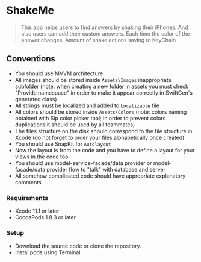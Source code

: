 # ShakeMe

> This app helps users to find answers by shaking their iPhones. 
> And also users can add their custom answers. Each time the color of the answer changes.
> Amount of shake actions saving to KeyChain

## Conventions
- You should use  MVVM architecture
- All images should be stored inside `Assets\Images` inappropriate subfolder (note: when creating a new folder in assets you must check "Provide namespace" in order to make it appear correctly in SwiftGen's generated class)
- All strings must be localized and added to `Localizable` file
- All colors should be stored inside `Assets\Colors` (note: colors naming obtained with Sip color picker tool; in order to prevent colors duplications it should be used by all teammates)
- The files structure on the disk should correspond to the file structure in Xcode (do not forget to order your files alphabetically once created)
- You should use SnapKit for `Autolayout`
- Now the layout is from the code and you have to define a layout for your views in the code too
- You should use model-service-facade/data provider or model-facade/data provider flow to "talk" with database and server
- All somehow complicated code should have appropriate explanatory comments

### Requirements
- Xcode 11.1 or later
- CocoaPods 1.8.3 or later

### Setup
- Download the source code or clone the repository.
- Instal pods using Terminal
